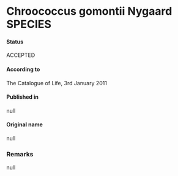 # Chroococcus gomontii Nygaard SPECIES

#### Status
ACCEPTED

#### According to
The Catalogue of Life, 3rd January 2011

#### Published in
null

#### Original name
null

### Remarks
null